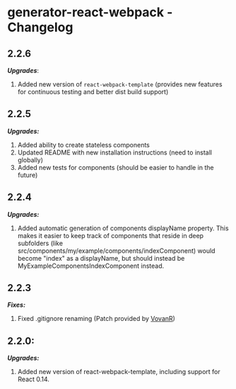 # generator-react-webpack - Changelog

## 2.2.6
___Upgrades___:

1. Added new version of ```react-webpack-template``` (provides new features for continuous testing and better dist build support)

## 2.2.5
___Upgrades:___

1. Added ability to create stateless components
2. Updated README with new installation instructions (need to install globally)
3. Added new tests for components (should be easier to handle in the future)

## 2.2.4
___Upgrades:___

1. Added automatic generation of components displayName property. This makes it easier to keep track of components that reside in deep subfolders (like src/components/my/example/components/indexComponent) would become "index" as a displayName, but should instead be MyExampleComponentsIndexComponent instead.

## 2.2.3
___Fixes:___

1. Fixed .gitignore renaming (Patch provided by [VovanR](https://github.com/VovanR))

## 2.2.0:
___Upgrades:___

1. Added new version of react-webpack-template, including support for React 0.14.
